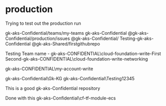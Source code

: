 # production
Trying to test out the production run

gk-aks-Confidential/teams/my-teams
gk-aks-Confidential
@gk-aks-Confidential/production/issues
@gk-aks-Confidential/
Testing-gk-aks-Confidential
@gk-aks-Shared/firstgithubrepo


Testing Team name - gk-aks-CONFIDENTIAL\cloud-foundation-write-First
Second-gk-aks-CONFIDENTIAL\cloud-foundation-write-networking

gk-aks-CONFIDENTIAL\my-account-write


gk-aks-Confidential\Gk-KG
gk-aks-Confidential\Testing12345


This is a good gk-aks-Confidential repository

Done with this gk-aks-Confidential\cf-tf-module-ecs


